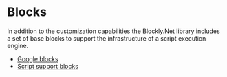 # Blocks

In addition to the customization capabilities the Blockly.Net library includes a set of base blocks to support the infrastructure of a script execution engine.

- [Google blocks](Core/Blocks/index.md)
- [Script support blocks](Extensions/index.md)
